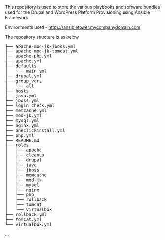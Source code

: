 This repository is used to store the various playbooks and software bundles used for the Drupal and WordPress Platform Provisioning using Ansible Framework

Environments used - https://ansibletower.mycompanydomain.com

The repository structure is as below

<pre>
├── apache-mod-jk-jboss.yml
├── apache-mod-jk-tomcat.yml
├── apache-php.yml
├── apache.yml
├── defaults
│   └── main.yml
├── drupal.yml
├── group_vars
│   └── all
├── hosts
├── java.yml
├── jboss.yml
├── login_check.yml
├── memcache.yml
├── mod-jk.yml
├── mysql.yml
├── nginx.yml
├── oneclickinstall.yml
├── php.yml
├── README.md
├── roles
│   ├── apache
│   ├── cleanup
│   ├── drupal
│   ├── java
│   ├── jboss
│   ├── memcache
│   ├── mod-jk
│   ├── mysql
│   ├── nginx
│   ├── php
│   ├── rollback
│   ├── tomcat
│   └── virtualbox
├── rollback.yml
├── tomcat.yml
└── virtualbox.yml
</pre>
...
